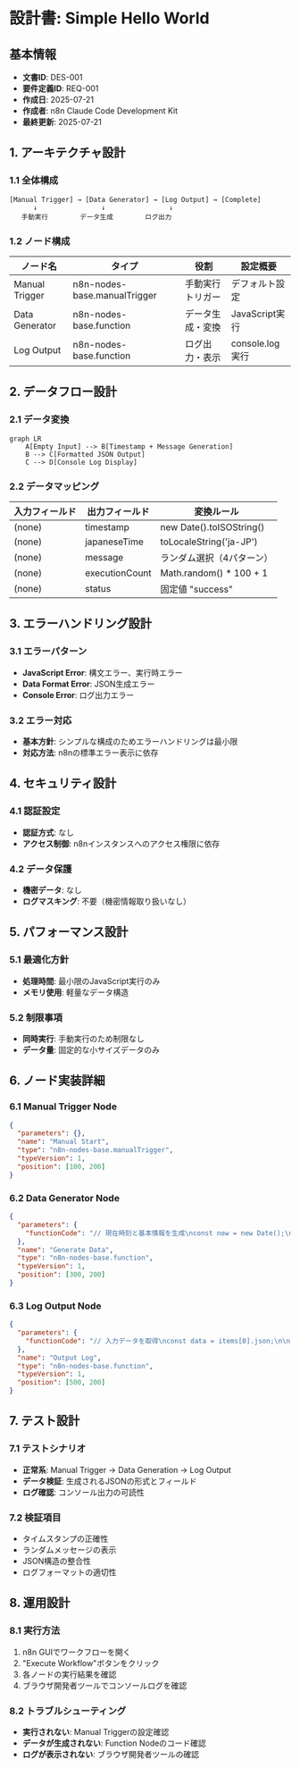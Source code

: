 # 設計書: Simple Hello World

## 基本情報
- **文書ID**: DES-001
- **要件定義ID**: REQ-001
- **作成日**: 2025-07-21
- **作成者**: n8n Claude Code Development Kit
- **最終更新**: 2025-07-21

## 1. アーキテクチャ設計
### 1.1 全体構成
```
[Manual Trigger] → [Data Generator] → [Log Output] → [Complete]
      ↓                ↓                ↓
   手動実行        データ生成        ログ出力
```

### 1.2 ノード構成
| ノード名 | タイプ | 役割 | 設定概要 |
|---------|--------|------|----------|
| Manual Trigger | n8n-nodes-base.manualTrigger | 手動実行トリガー | デフォルト設定 |
| Data Generator | n8n-nodes-base.function | データ生成・変換 | JavaScript実行 |
| Log Output | n8n-nodes-base.function | ログ出力・表示 | console.log実行 |

## 2. データフロー設計
### 2.1 データ変換
```mermaid
graph LR
    A[Empty Input] --> B[Timestamp + Message Generation]
    B --> C[Formatted JSON Output]
    C --> D[Console Log Display]
```

### 2.2 データマッピング
| 入力フィールド | 出力フィールド | 変換ルール |
|---------------|---------------|------------|
| (none) | timestamp | new Date().toISOString() |
| (none) | japaneseTime | toLocaleString('ja-JP') |
| (none) | message | ランダム選択（4パターン） |
| (none) | executionCount | Math.random() * 100 + 1 |
| (none) | status | 固定値 "success" |

## 3. エラーハンドリング設計
### 3.1 エラーパターン
- **JavaScript Error**: 構文エラー、実行時エラー
- **Data Format Error**: JSON生成エラー
- **Console Error**: ログ出力エラー

### 3.2 エラー対応
- **基本方針**: シンプルな構成のためエラーハンドリングは最小限
- **対応方法**: n8nの標準エラー表示に依存

## 4. セキュリティ設計
### 4.1 認証設定
- **認証方式**: なし
- **アクセス制御**: n8nインスタンスへのアクセス権限に依存

### 4.2 データ保護
- **機密データ**: なし
- **ログマスキング**: 不要（機密情報取り扱いなし）

## 5. パフォーマンス設計
### 5.1 最適化方針
- **処理時間**: 最小限のJavaScript実行のみ
- **メモリ使用**: 軽量なデータ構造

### 5.2 制限事項
- **同時実行**: 手動実行のため制限なし
- **データ量**: 固定的な小サイズデータのみ

## 6. ノード実装詳細
### 6.1 Manual Trigger Node
```json
{
  "parameters": {},
  "name": "Manual Start",
  "type": "n8n-nodes-base.manualTrigger",
  "typeVersion": 1,
  "position": [100, 200]
}
```

### 6.2 Data Generator Node
```json
{
  "parameters": {
    "functionCode": "// 現在時刻と基本情報を生成\nconst now = new Date();\nconst timestamp = now.toISOString();\nconst japaneseTime = now.toLocaleString('ja-JP', {\n  timeZone: 'Asia/Tokyo'\n});\n\n// 実行回数をカウント（簡易版）\nconst executionCount = Math.floor(Math.random() * 100) + 1;\n\n// メッセージ生成\nconst messages = [\n  \"n8nワークフローが正常に実行されました！\",\n  \"Hello World from n8n!\",\n  \"Claude Codeとn8nの連携テスト成功\",\n  \"シンプルなワークフローの完成です\"\n];\n\nconst message = messages[Math.floor(Math.random() * messages.length)];\n\nreturn [{\n  json: {\n    timestamp: timestamp,\n    japaneseTime: japaneseTime,\n    message: message,\n    executionCount: executionCount,\n    status: \"success\",\n    workflow: \"Simple Hello World\",\n    version: \"1.0.0\"\n  }\n}];"
  },
  "name": "Generate Data",
  "type": "n8n-nodes-base.function",
  "typeVersion": 1,
  "position": [300, 200]
}
```

### 6.3 Log Output Node
```json
{
  "parameters": {
    "functionCode": "// 入力データを取得\nconst data = items[0].json;\n\n// ログメッセージをフォーマット\nconst logMessage = `\n=== n8n Simple Hello World ===\n実行時刻: ${data.japaneseTime}\nメッセージ: ${data.message}\n実行回数: #${data.executionCount}\nステータス: ${data.status}\nワークフロー: ${data.workflow}\n========================\n`;\n\n// コンソールに出力\nconsole.log(logMessage);\n\n// 結果を返す\nreturn [{\n  json: {\n    ...data,\n    logMessage: logMessage,\n    completed: true\n  }\n}];"
  },
  "name": "Output Log",
  "type": "n8n-nodes-base.function",
  "typeVersion": 1,
  "position": [500, 200]
}
```

## 7. テスト設計
### 7.1 テストシナリオ
- **正常系**: Manual Trigger → Data Generation → Log Output
- **データ検証**: 生成されるJSONの形式とフィールド
- **ログ確認**: コンソール出力の可読性

### 7.2 検証項目
- タイムスタンプの正確性
- ランダムメッセージの表示
- JSON構造の整合性
- ログフォーマットの適切性

## 8. 運用設計
### 8.1 実行方法
1. n8n GUIでワークフローを開く
2. "Execute Workflow"ボタンをクリック
3. 各ノードの実行結果を確認
4. ブラウザ開発者ツールでコンソールログを確認

### 8.2 トラブルシューティング
- **実行されない**: Manual Triggerの設定確認
- **データが生成されない**: Function Nodeのコード確認
- **ログが表示されない**: ブラウザ開発者ツールの確認